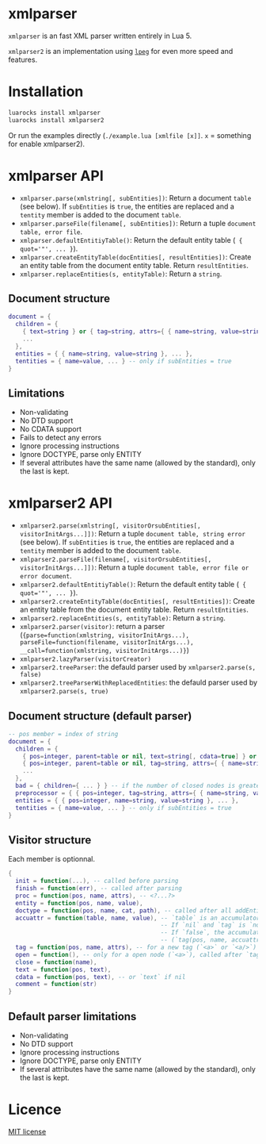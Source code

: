 # xmlparser

`xmlparser` is an fast XML parser written entirely in Lua 5.

`xmlparser2` is an implementation using [`lpeg`](http://www.inf.puc-rio.br/~roberto/lpeg/lpeg.html) for even more speed and features.


# Installation

```bash
luarocks install xmlparser
luarocks install xmlparser2
```

Or run the examples directly (`./example.lua [xmlfile [x]]`. `x` = something for enable xmlparser2).


# xmlparser API

- `xmlparser.parse(xmlstring[, subEntities])`: Return a document `table` (see below).
If `subEntities` is `true`, the entities are replaced and a `tentity` member is added to the document `table`.
- `xmlparser.parseFile(filename[, subEntities])`: Return a tuple `document table, error file`.
- `xmlparser.defaultEntitiyTable()`: Return the default entity table (` { quot='"', ... }`).
- `xmlparser.createEntityTable(docEntities[, resultEntities])`: Create an entity table from the document entity table. Return `resultEntities`.
- `xmlparser.replaceEntities(s, entityTable)`: Return a `string`.

## Document structure

```lua
document = {
  children = {
    { text=string } or { tag=string, attrs={ { name=string, value=string }, ... }, children={ ... } },
    ...
  },
  entities = { { name=string, value=string }, ... },
  tentities = { name=value, ... } -- only if subEntities = true
}
```


## Limitations

- Non-validating
- No DTD support
- No CDATA support
- Fails to detect any errors
- Ignore processing instructions
- Ignore DOCTYPE, parse only ENTITY
- If several attributes have the same name (allowed by the standard), only the last is kept.


# xmlparser2 API

- `xmlparser2.parse(xmlstring[, visitorOrsubEntities[, visitorInitArgs...]])`: Return a tuple `document table, string error` (see below).
If `subEntities` is `true`, the entities are replaced and a `tentity` member is added to the document `table`.
- `xmlparser2.parseFile(filename[, visitorOrsubEntities[, visitorInitArgs...]])`: Return a tuple `document table, error file or error document`.
- `xmlparser2.defaultEntitiyTable()`: Return the default entity table (` { quot='"', ... }`).
- `xmlparser2.createEntityTable(docEntities[, resultEntities])`: Create an entity table from the document entity table. Return `resultEntities`.
- `xmlparser2.replaceEntities(s, entityTable)`: Return a `string`.
- `xmlparser2.parser(visitor)`: return a parser (`{parse=function(xmlstring, visitorInitArgs...), parseFile=function(filename, visitorInitArgs...), __call=function(xmlstring, visitorInitArgs...)}`)
- `xmlparser2.lazyParser(visitorCreator)`
- `xmlparser2.treeParser`: the defauld parser used by `xmlparser2.parse(s, false)`
- `xmlparser2.treeParserWithReplacedEntities`: the defauld parser used by `xmlparser2.parse(s, true)`

## Document structure (default parser)

```lua
-- pos member = index of string
document = {
  children = {
    { pos=integer, parent=table or nil, text=string[, cdata=true] } or
    { pos=integer, parent=table or nil, tag=string, attrs={ { name=string, value=string }, ... }, children={ ... } },
    ...
  },
  bad = { children={ ... } } -- if the number of closed nodes is greater than the open nodes. parent always refers to bad
  preprocessor = { { pos=integer, tag=string, attrs={ { name=string, value=string }, ... } },
  entities = { { pos=integer, name=string, value=string }, ... },
  tentities = { name=value, ... } -- only if subEntities = true
}
```

## Visitor structure

Each member is optionnal.

```lua
{
  init = function(...), -- called before parsing
  finish = function(err), -- called after parsing
  proc = function(pos, name, attrs), -- <?...?>
  entity = function(pos, name, value),
  doctype = function(pos, name, cat, path), -- called after all addEntity
  accuattr = function(table, name, value), -- `table` is an accumulator that will be transmitted to tag.attrs.
                                           -- If `nil` and `tag` is `not nil`, a default accumalator is used.
                                           -- If `false`, the accumulator is disabled.
                                           -- (`tag(pos, name, accuattr(accuattr({}, attr1, value1), attr2, value2)`)
  tag = function(pos, name, attrs), -- for a new tag (`<a>` or `<a/>`)
  open = function(), -- only for a open node (`<a>`), called after `tag`.
  close = function(name),
  text = function(pos, text),
  cdata = function(pos, text), -- or `text` if nil 
  comment = function(str)
}
```

## Default parser limitations

- Non-validating
- No DTD support
- Ignore processing instructions
- Ignore DOCTYPE, parse only ENTITY
- If several attributes have the same name (allowed by the standard), only the last is kept.


# Licence

[MIT license](LICENSE)


<!-- https://github.com/jonathanpoelen/xmlparser -->
